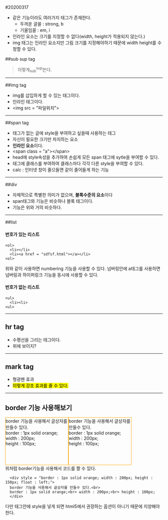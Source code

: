 #20200317
* 같은 기능이라도 여러가지 태그가 존재한다.
  * 두꺼운 글꼴 : strong, b
  * 기울임꼴 : em, i
* 인라인 요소는 크기를 지정할 수 없다(width, height가 적용되지 않는다.)
* img 태그는 인라인 요소지만 그림 크기를 지정해야하기 때문에 width height를 수정할 수 있다.

##sub sup tag
>이렇게<sub>sub</sub><sup>sup</sup>쓴다.
---
##img tag
* img를 삽입하게 할 수 있는 태그이다.
* 인라인 태그이다.
* &lt;img src = "파일위치"&gt;
---
##span tag
* 태그가 없는 글에 style을 부여하고 싶을때 사용하는 태그
* 자신이 필요한 크기만 차지하는 요소
* <strong>인라인 요소</strong>이다.
* &lt;span class = "a"&gt;&lt;/span&gt;
* head에 style속성을 추가하여 손쉽게 모든 span 태그에 sytle을 부여할 수 있다.
* 태그에 클래스를 부여하여 클래스마다 각각 다른 style을 부여할 수 있다.
* calc : 인터넷 창이 줄으들면 같이 줄어들게 하는 기능
---
##div
* 자체적으로 특별한 의미가 없으며, <strong>블록수준의 요소</strong>이다
* span태그와 기능은 비슷하나 블록 태그이다.
* 기능은 위와 거의 비슷하다.
---
##list
  #### 번호가 있는 리스트
    <ol>
      <li></li>
      <li><a href = "sdfsf.html"></a></li>
    <ol>
  위와 같이 사용하면 numbering 기능을 사용할 수 있다.
  넘버링안에 a태그를 사용하면 넘버링과 하이퍼링크 기능을 동시에 사용할 수 있다.

  #### 번호가 없는 리스트
    <ul>
      <li><li>
    <ul>

---
## hr tag
* 수평선을 그리는 태그이다.
* 위에 보이지?
---
## mark tag
* 형광펜 효과
* <mark>이렇게 강조 효과를 줄 수 있다.</mark>
---
## border 기능 사용해보기
<div style = "border : 1px solid orange; width : 200px; height : 150px; float : left;">
border 기능을 사용해서 글상자를 만들수 있다.<br>
border : 1px solid orange;<br> width : 200px;<br> height : 100px;
</div>
<div style = "border : 1px solid orange; width : 200px; height : 150px; float : left;">
border 기능을 사용해서 글상자를 만들수 있다.<br>
border : 1px solid orange;<br> width : 200px;<br> height : 100px;
</div>

<div style = "clear : both;">위처럼 border기능을 사용해서 코드를 짤 수 있다.</div>

      <div style = "border : 1px solid orange; width : 200px; height : 150px; float : left;">
      border 기능을 사용해서 글상자를 만들수 있다.<br>
      border : 1px solid orange;<br> width : 200px;<br> height : 100px;
      </div>

다만 태그안에 style을 넣게 되면 html5에서 권장하는 옵션이 아니기 때문에 지양해야한다.
